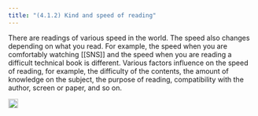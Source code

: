 ```yaml
---
title: "(4.1.2) Kind and speed of reading"
---
```


There are readings of various speed in the world. The speed also changes depending on what you read. For example, the speed when you are comfortably watching [[SNS]] and the speed when you are reading a difficult technical book is different. Various factors influence on the speed of reading, for example, the difficulty of the contents, the amount of knowledge on the subject, the purpose of reading, compatibility with the author, screen or paper, and so on.

<img src='https://scrapbox.io/api/pages/nishio/en/icon' alt='en.icon' height="19.5"/>